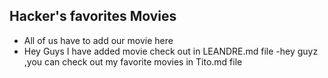 ## Hacker's favorites Movies

- All of us have to add our movie here
- Hey Guys I have added movie check out in LEANDRE.md file
 -hey guyz ,you can check out my favorite movies in Tito.md file
